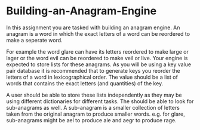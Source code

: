 # Building-an-Anagram-Engine
In this assignment you are tasked with building an anagram engine. An anagram is a word in which the exact letters of a word can be reordered to make a seperate word. 

For example the word glare can have its letters reordered to make large or lager or the word evil can be reordered to make veil or live.
Your engine is expected to store lists for these anagrams. As you will be using a key value pair database it is recommended that to generate keys you reorder the letters of a word in lexicographical order. The value should be a list of words that contains the exact letters (and quantities) of the key.

A user should be able to store these lists independently as they may be using different dictionaries for different tasks. The should be able to look for sub-anagrams as well. A sub-anagram is a smaller collection of letters taken from the original anagram to produce smaller words. e.g. for glare, sub-anagrams might be ael to produce ale and aegr to produce rage.
